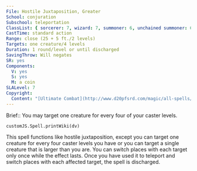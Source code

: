 ```yaml
---
File: Hostile Juxtaposition, Greater
School: conjuration
Subschool: teleportation
ClassList: { sorcerer: 7, wizard: 7, summoner: 6, unchained summoner: 6, witch: 7, psychic: 7, mesmerist: 4 }
CastTime: standard action
Range: close (25 + 5 ft./2 levels)
Targets: one creature/4 levels
Duration: 1 round/level or until discharged
SavingThrow: Will negates
SR: yes
Components:
  V: yes
  S: yes
  M: a coin
SLALevel: 7
Copyright:
  Content: "[Ultimate Combat](http://www.d20pfsrd.com/magic/all-spells/h/hostile-juxtaposition#TOC-Hostile-Juxtaposition-Greater)"
---
```

Brief:: You may target one creature for every four of your caster levels.

```dataviewjs
customJS.Spell.printWiki(dv)
```

This spell functions like hostile juxtaposition, except you can target one creature for every four caster levels you have or you can target a single creature that is larger than you are. You can switch places with each target only once while the effect lasts. Once you have used it to teleport and switch places with each affected target, the spell is discharged.
